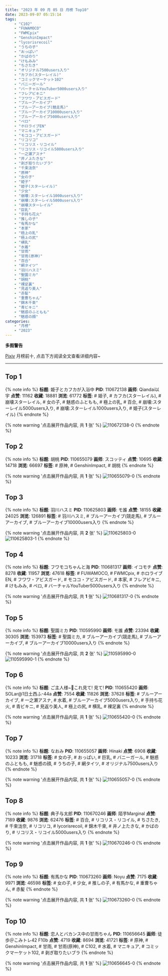 ```yaml
---
title: "2023 年 09 月 05 日 月榜 Top10"
date: 2023-09-07 05:15:14
tags:
    - "C102"
    - "FUWAMOCO"
    - "FWMCpix"
    - "GenshinImpact"
    - "lycorisrecoil"
    - "うちの子"
    - "おっぱい"
    - "かばのり"
    - "けもみみ"
    - "ちさたき"
    - "オリジナル7500users入り"
    - "カフカ(スターレイル)"
    - "コミックマーケット102"
    - "バニーガール"
    - "バーチャルYouTuber5000users入り"
    - "フレアビキニ"
    - "フワワ・アビスガード"
    - "ブルーアーカイブ"
    - "ブルーアーカイブ(競走馬)"
    - "ブルーアーカイブ10000users入り"
    - "ブルーアーカイブ5000users入り"
    - "ペロ"
    - "ホロライブEN"
    - "マニキュア"
    - "モココ・アビスガード"
    - "リコリコ"
    - "リコリス・リコイル"
    - "リコリス・リコイル5000users入り"
    - "一之瀬アスナ"
    - "井ノ上たきな"
    - "剥ぎ取りたいブラ"
    - "千束泷奈"
    - "原神"
    - "女の子"
    - "姫子"
    - "姫子(スターレイル)"
    - "少女"
    - "崩壊:スターレイル1000users入り"
    - "崩壊:スターレイル5000users入り"
    - "崩壊スターレイル"
    - "巨乳"
    - "手持ち花火"
    - "推しの子"
    - "有馬かな"
    - "本家"
    - "極上の乳"
    - "極上の尻"
    - "横乳"
    - "水着"
    - "甘雨"
    - "甘雨(原神)"
    - "百合"
    - "網タイツ"
    - "羽川ハスミ"
    - "聖園ミカ"
    - "胡桃"
    - "裸足裏"
    - "見返り美人"
    - "赤髪"
    - "重曹ちゃん"
    - "錦木千束"
    - "青ビキニ"
    - "魅惑のふともも"
    - "魅惑の顔"
categories:
    - "月榜"
    - "2023"
---
```


<i class="fa fa-triangle-exclamation"></i>**多图警告**<i class="fa fa-triangle-exclamation"></i>

[Pixiv](https://www.pixiv.net/) 月榜前十, 点击下方阅读全文查看详细内容~

<!-- more -->

---

## Top 1

{% note info %}
**标题**: 姫子とカフカが入浴中
**PID**: 110672138 **画师**: Qiandai以宇
**点赞**: 11162 **收藏**: 18881 **浏览**: 61772
**标签**: # 姫子, # カフカ(スターレイル), # 崩壊スターレイル, # 女の子, # 魅惑のふともも, # 極上の乳, # 百合, # 崩壊:スターレイル5000users入り, # 崩壊:スターレイル1000users入り, # 姫子(スターレイル)
{% endnote %}

{% note warning '点击展开作品内容, 共 **1** 张' %}
![110672138-0](https://i.pixiv.re/img-original/img/2023/08/09/17/44/29/110672138_p0.png)
{% endnote %}

## Top 2

{% note info %}
**标题**: 胡桃
**PID**: 110655079 **画师**: スコッティ
**点赞**: 10695 **收藏**: 14718 **浏览**: 66697
**标签**: # 原神, # GenshinImpact, # 胡桃
{% endnote %}

{% note warning '点击展开作品内容, 共 **1** 张' %}
![110655079-0](https://i.pixiv.re/img-original/img/2023/08/09/00/00/44/110655079_p0.jpg)
{% endnote %}

## Top 3

{% note info %}
**标题**: 羽川ハスミ
**PID**: 110625803 **画师**: モ誰
**点赞**: 18155 **收藏**: 24025 **浏览**: 126891
**标签**: # 羽川ハスミ, # ブルーアーカイブ(競走馬), # ブルーアーカイブ, # ブルーアーカイブ10000users入り
{% endnote %}

{% note warning '点击展开作品内容, 共 **2** 张' %}
![110625803-0](https://i.pixiv.re/img-original/img/2023/08/08/00/01/36/110625803_p0.jpg)
![110625803-1](https://i.pixiv.re/img-original/img/2023/08/08/00/01/36/110625803_p1.jpg)
{% endnote %}

## Top 4

{% note info %}
**标题**: フワモコちゃんと海
**PID**: 110681317 **画师**: イコモチ
**点赞**: 8278 **收藏**: 11957 **浏览**: 47618
**标签**: # FUWAMOCO, # FWMCpix, # ホロライブEN, # フワワ・アビスガード, # モココ・アビスガード, # 本家, # フレアビキニ, # けもみみ, # ペロ, # バーチャルYouTuber5000users入り
{% endnote %}

{% note warning '点击展开作品内容, 共 **1** 张' %}
![110681317-0](https://i.pixiv.re/img-original/img/2023/08/09/22/50/08/110681317_p0.png)
{% endnote %}

## Top 5

{% note info %}
**标题**: 聖園ミカ
**PID**: 110595990 **画师**: モ誰
**点赞**: 23394 **收藏**: 30305 **浏览**: 153973
**标签**: # 聖園ミカ, # ブルーアーカイブ(競走馬), # ブルーアーカイブ, # ブルーアーカイブ10000users入り
{% endnote %}

{% note warning '点击展开作品内容, 共 **2** 张' %}
![110595990-0](https://i.pixiv.re/img-original/img/2023/08/07/00/01/22/110595990_p0.jpg)
![110595990-1](https://i.pixiv.re/img-original/img/2023/08/07/00/01/22/110595990_p1.jpg)
{% endnote %}

## Top 6

{% note info %}
**标题**: ご主人様~💙これ見て! 見て!
**PID**: 110655420 **画师**: SOLar@1日土西ふ-44a
**点赞**: 7554 **收藏**: 11826 **浏览**: 37628
**标签**: # ブルーアーカイブ, # 一之瀬アスナ, # 水着, # ブルーアーカイブ5000users入り, # 手持ち花火, # 青ビキニ, # 見返り美人, # 極上の尻, # 横乳, # 裸足裏
{% endnote %}

{% note warning '点击展开作品内容, 共 **1** 张' %}
![110655420-0](https://i.pixiv.re/img-original/img/2023/08/09/00/04/50/110655420_p0.png)
{% endnote %}

## Top 7

{% note info %}
**标题**: なおみ
**PID**: 110655057 **画师**: Hinaki
**点赞**: 6908 **收藏**: 10233 **浏览**: 31718
**标签**: # 女の子, # おっぱい, # 巨乳, # バニーガール, # 魅惑のふともも, # 魅惑の顔, # うちの子, # 網タイツ, # オリジナル7500users入り
{% endnote %}

{% note warning '点击展开作品内容, 共 **1** 张' %}
![110655057-0](https://i.pixiv.re/img-original/img/2023/08/09/00/00/37/110655057_p0.jpg)
{% endnote %}

## Top 8

{% note info %}
**标题**: 典子与太郎
**PID**: 110670246 **画师**: 陌芋Marginal
**点赞**: 7189 **收藏**: 9876 **浏览**: 62476
**标签**: # 百合, # リコリス・リコイル, # ちさたき, # 千束泷奈, # リコリコ, # lycorisrecoil, # 錦木千束, # 井ノ上たきな, # かばのり, # リコリス・リコイル5000users入り
{% endnote %}

{% note warning '点击展开作品内容, 共 **1** 张' %}
![110670246-0](https://i.pixiv.re/img-original/img/2023/08/09/16/02/46/110670246_p0.jpg)
{% endnote %}

## Top 9

{% note info %}
**标题**: 有馬かな
**PID**: 110673260 **画师**: Noyu
**点赞**: 7175 **收藏**: 9971 **浏览**: 46598
**标签**: # 女の子, # 少女, # 推しの子, # 有馬かな, # 重曹ちゃん, # 赤髪
{% endnote %}

{% note warning '点击展开作品内容, 共 **1** 张' %}
![110673260-0](https://i.pixiv.re/img-original/img/2023/08/09/18/31/59/110673260_p0.jpg)
{% endnote %}

## Top 10

{% note info %}
**标题**: 恋人とバカンス中の甘雨ちゃん
**PID**: 110656645 **画师**: 徒歩＠こみトレ42 F10b
**点赞**: 4719 **收藏**: 8694 **浏览**: 41721
**标签**: # 原神, # GenshinImpact, # 甘雨, # 甘雨(原神), # C102, # 水着, # マニキュア, # コミックマーケット102, # 剥ぎ取りたいブラ
{% endnote %}

{% note warning '点击展开作品内容, 共 **1** 张' %}
![110656645-0](https://i.pixiv.re/img-original/img/2023/08/09/00/39/59/110656645_p0.png)
{% endnote %}
